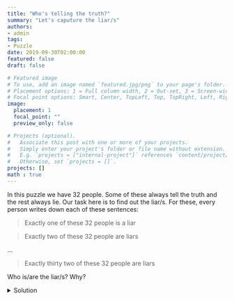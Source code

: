 ```yaml
---
title: "Who's telling the truth?"
summary: "Let's caputure the liar/s"
authors:
- admin
tags:
- Puzzle
date: 2019-09-30T02:00:00
featured: false
draft: false

# Featured image
# To use, add an image named `featured.jpg/png` to your page's folder.
# Placement options: 1 = Full column width, 2 = Out-set, 3 = Screen-width
# Focal point options: Smart, Center, TopLeft, Top, TopRight, Left, Right, BottomLeft, Bottom, BottomRight
image:
  placement: 1
  focal_point: ""
  preview_only: false

# Projects (optional).
#   Associate this post with one or more of your projects.
#   Simply enter your project's folder or file name without extension.
#   E.g. `projects = ["internal-project"]` references `content/project/deep-learning/index.md`.
#   Otherwise, set `projects = []`.
projects: []
math : true
---
```


In this puzzle we have 32 people. Some of these always tell the truth and the rest always lie. Our task here is to find out the liar/s. For these, every person writes down each of these sentences:

> Exactly one of these 32 people is a liar

<span/>

> Exactly two of these 32 people are liars

...

> Exactly thirty two of these 32 people are liars


Who is/are the liar/s? Why?

<details>
<summary>Solution</summary>
<div style="border-left: 6px solid; border-color: #2196F3; background-color: #ddffff; padding: 0.01em 1em;">
First, it is not possible that two (or more) people are telling the truth, because in that case we have that exactly $i$ and $j$ people are liars, which is not possible. Second, is not possible that everyone is a liar, because in that case everybody is telling the truth and then there are $i$ liars which is not possible. Finally, the only person telling the truth is the one saying "Exactly thirty one of these 32 people are lying", which are the rest of the people.
</div>
</details>
